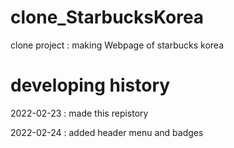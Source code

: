 # clone_StarbucksKorea
clone project : making Webpage of starbucks korea

# developing history

2022-02-23 : made this repistory

2022-02-24 : added header menu and badges